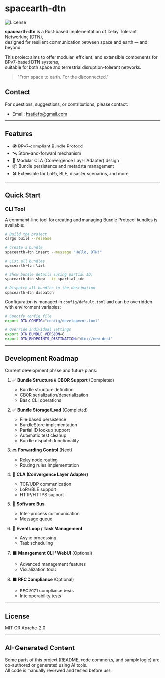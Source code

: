 # spacearth-dtn

![License](https://img.shields.io/badge/license-MIT%20OR%20Apache--2.0-blue)

**spacearth-dtn** is a Rust-based implementation of Delay Tolerant Networking (DTN),  
designed for resilient communication between space and earth — and beyond.

This project aims to offer modular, efficient, and extensible components for BPv7-based DTN systems,  
suitable for both space and terrestrial disruption-tolerant networks.

> "From space to earth. For the disconnected."

## Contact

For questions, suggestions, or contributions, please contact:
- Email: [hsatlefp@gmail.com](mailto:hsatlefp@gmail.com)

---

## Features

- 🌍 BPv7-compliant Bundle Protocol
- 🛰️ Store-and-forward mechanism
- 🔌 Modular CLA (Convergence Layer Adapter) design
- 📦 Bundle persistence and metadata management
- 🛠️ Extensible for LoRa, BLE, disaster scenarios, and more

---

## Quick Start

### CLI Tool

A command-line tool for creating and managing Bundle Protocol bundles is available:

```bash
# Build the project
cargo build --release

# Create a bundle
spacearth-dtn insert --message "Hello, DTN!"

# List all bundles
spacearth-dtn list

# Show bundle details (using partial ID)
spacearth-dtn show --id <partial_id>

# Dispatch all bundles to the destination
spacearth-dtn dispatch
```

Configuration is managed in `config/default.toml` and can be overridden with environment variables:

```bash
# Specify config file
export DTN_CONFIG="config/development.toml"

# Override individual settings
export DTN_BUNDLE_VERSION=8
export DTN_ENDPOINTS_DESTINATION="dtn://new-dest"
```

---

## Development Roadmap

Current development phase and future plans:

1. ✅ **Bundle Structure & CBOR Support** (Completed)
   - Bundle structure definition
   - CBOR serialization/deserialization
   - Basic CLI operations

2. ✅ **Bundle Storage/Load** (Completed)
   - File-based persistence
   - BundleStore implementation
   - Partial ID lookup support
   - Automatic test cleanup
   - Bundle dispatch functionality

3. 🔜 **Forwarding Control** (Next)
   - Relay node routing
   - Routing rules implementation

4. 🚧 **CLA (Convergence Layer Adapter)**
   - TCP/UDP communication
   - LoRa/BLE support
   - HTTP/HTTPS support

5. 🚧 **Software Bus**
   - Inter-process communication
   - Message queue

6. 🚧 **Event Loop / Task Management**
   - Async processing
   - Task scheduling

7. ⬛ **Management CLI / WebUI** (Optional)
   - Advanced management features
   - Visualization tools

8. ⬛ **RFC Compliance** (Optional)
   - RFC 9171 compliance tests
   - Interoperability tests

---

## License

MIT OR Apache-2.0

---

## AI-Generated Content

Some parts of this project (README, code comments, and sample logic) are co-authored or generated using AI tools.  
All code is manually reviewed and tested before use.
